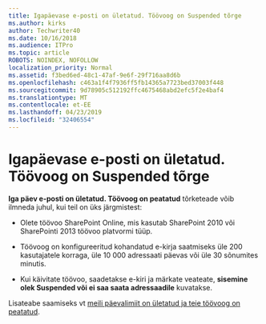 ```yaml
---
title: Igapäevase e-posti on ületatud. Töövoog on Suspended tõrge
ms.author: kirks
author: Techwriter40
ms.date: 10/16/2018
ms.audience: ITPro
ms.topic: article
ROBOTS: NOINDEX, NOFOLLOW
localization_priority: Normal
ms.assetid: f3bed6ed-48c1-47af-9e6f-29f716aa8d6b
ms.openlocfilehash: c463a1f4f7936ff5fb14365a7723bed37003f448
ms.sourcegitcommit: 9d78905c512192ffc4675468abd2efc5f2e4baf4
ms.translationtype: MT
ms.contentlocale: et-EE
ms.lasthandoff: 04/23/2019
ms.locfileid: "32406554"
---
```

# <a name="daily-email-limit-exceeded-workflow-is-suspended-error"></a>Igapäevase e-posti on ületatud. Töövoog on Suspended tõrge

 **Iga päev e-posti on ületatud. Töövoog on peatatud** tõrketeade võib ilmneda juhul, kui teil on üks järgmistest: 
  
- Olete töövoo SharePoint Online, mis kasutab SharePoint 2010 või SharePointi 2013 töövoo platvormi tüüp.
    
- Töövoog on konfigureeritud kohandatud e-kirja saatmiseks üle 200 kasutajatele korraga, üle 10 000 adressaati päevas või üle 30 sõnumites minutis.
    
- Kui käivitate töövoo, saadetakse e-kiri ja märkate veateate, **sisemine olek Suspended või ei saa saata adressaadile** kuvatakse. 
    
Lisateabe saamiseks vt [meili päevalimiit on ületatud ja teie töövoog on peatatud](https://go.microsoft.com/fwlink/?Linkid=2031137).
  
